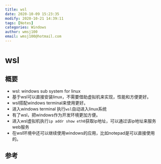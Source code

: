 ```yaml
---
title: wsl
date: 2020-10-09 15:23:35
modify: 2020-10-21 14:39:11 
tags: [Notes]
categories: Windows
author: wmsj100
email: wmsj100@hotmail.com
---
```


# wsl

## 概要

- wsl: windows sub system for linux
- 基于wsl可以直接安装linux，不需要借助虚拟机来实现，性能和方便更好。
- wsl搭配windows terminal来使用更好。
- 进入windows terminal 执行`wsl`自动进入linux系统
- 有了wsl，把windows作为开发环境更加方便。
- 进入wsl虚拟机执行`ip addr show eth0`获取ip地址，可以通过该ip地址来服务web服务
- 在wsl环境中还可以继续使用windows的应用，比如notepad是可以直接使用的。

## 参考

